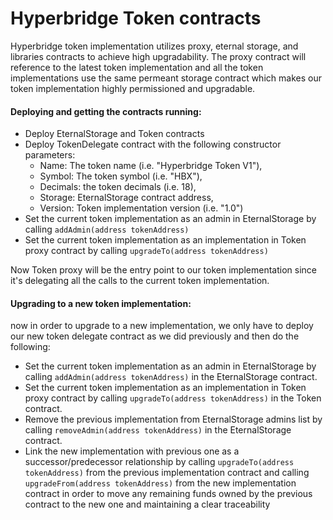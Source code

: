 #   Hyperbridge Token contracts

Hyperbridge token implementation utilizes proxy, eternal storage, and libraries contracts to achieve high upgradability.
 The proxy contract will reference to the latest token implementation and all the token implementations use the same permeant storage contract which makes our token implementation highly permissioned and upgradable.

 #### Deploying and getting the contracts running:

 *  Deploy EternalStorage and Token contracts
 *  Deploy TokenDelegate contract with the following constructor parameters:
     - Name: The token name (i.e. "Hyperbridge Token V1"),
     - Symbol: The token symbol (i.e. "HBX"),
     - Decimals: the token decimals (i.e. 18),
     - Storage: EternalStorage contract address,
     - Version: Token implementation version (i.e. "1.0")
 *  Set the current token implementation as an admin in EternalStorage by calling `addAdmin(address tokenAddress)`
 *  Set the current token implementation as an implementation in Token proxy contract by calling `upgradeTo(address tokenAddress)`

Now Token proxy will be the entry point to our token implementation since it's delegating all the calls to the current token implementation.

#### Upgrading to a new token implementation:

now in order to upgrade to a new implementation, we only have to deploy our new token delegate contract as we did previously and then do the following:

*  Set the current token implementation as an admin in EternalStorage by calling `addAdmin(address tokenAddress)` in the EternalStorage contract.
*  Set the current token implementation as an implementation in Token proxy contract by calling `upgradeTo(address tokenAddress)` in the Token contract.
*  Remove the previous implementation from EternalStorage admins list by calling `removeAdmin(address tokenAddress)` in the EternalStorage contract.
*  Link the new implementation with previous one as a successor/predecessor relationship by calling `upgradeTo(address tokenAddress)` from the previous implementation contract and calling `upgradeFrom(address tokenAddress)` from the new implementation contract in order to move any remaining funds owned by the previous contract to the new one and maintaining a clear traceability
